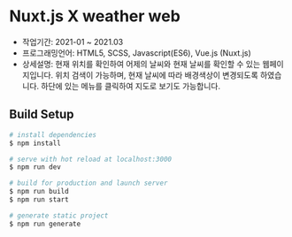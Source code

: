# Nuxt.js X weather web

- 작업기간: 2021-01 ~ 2021.03
- 프로그래밍언어: HTML5, SCSS, Javascript(ES6), Vue.js (Nuxt.js)
- 상세설명: 현재 위치를 확인하여 어제의 날씨와 현재 날씨를 확인할 수 있는 웹페이지입니다. 위치 검색이 가능하며, 현재 날씨에 따라 배경색상이 변경되도록 하였습니다. 하단에 있는 메뉴를 클릭하여 지도로 보기도 가능합니다.

## Build Setup

```bash
# install dependencies
$ npm install

# serve with hot reload at localhost:3000
$ npm run dev

# build for production and launch server
$ npm run build
$ npm run start

# generate static project
$ npm run generate
```

